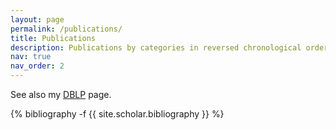 ```yaml
---
layout: page
permalink: /publications/
title: Publications
description: Publications by categories in reversed chronological order. generated by jekyll-scholar.
nav: true
nav_order: 2
---
```


See also my [DBLP](http://dblp.uni-trier.de/pers/hd/m/Mailly:Jean=Guy)  page.
<!-- _pages/publications.md -->
<div class="publications">

{% bibliography -f {{ site.scholar.bibliography }} %}

</div>
